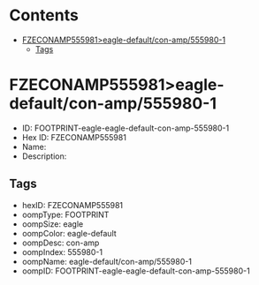 



Contents
========

* [FZECONAMP555981>eagle-default/con-amp/555980-1](#fzeconamp555981eagle-defaultcon-amp555980-1)
	* [Tags](#tags)

# FZECONAMP555981>eagle-default/con-amp/555980-1

- ID: FOOTPRINT-eagle-eagle-default-con-amp-555980-1
- Hex ID: FZECONAMP555981
- Name: 
- Description: 

## Tags

- hexID: FZECONAMP555981
- oompType: FOOTPRINT
- oompSize: eagle
- oompColor: eagle-default
- oompDesc: con-amp
- oompIndex: 555980-1
- oompName: eagle-default/con-amp/555980-1
- oompID: FOOTPRINT-eagle-eagle-default-con-amp-555980-1

